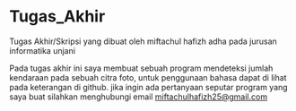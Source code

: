 # Tugas_Akhir
Tugas Akhir/Skripsi yang dibuat oleh miftachul hafizh adha pada jurusan informatika unjani

Pada tugas akhir ini saya membuat sebuah program mendeteksi jumlah kendaraan pada sebuah citra foto, untuk penggunaan bahasa dapat di lihat pada keterangan di github. jika ingin ada pertanyaan seputar program yang saya buat silahkan menghubungi email miftachulhafizh25@gmail.com
